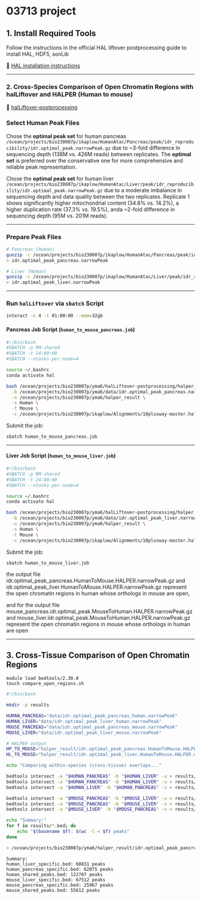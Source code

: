 # 03713 project



## 1. Install Required Tools

Follow the instructions in the official HAL liftover postprocessing guide to install HAL, HDF5, sonLib

🔗 [HAL installation instructions](https://github.com/pfenninglab/halLiftover-postprocessing/blob/master/hal_install_instructions.md)



------

### 2. Cross-Species Comparison of Open Chromatin Regions with halLiftover and HALPER (Human to mouse)


 🔗 [halLiftover-postprocessing](https://github.com/pfenninglab/halLiftover-postprocessing/tree/master)

### Select Human Peak Files

Chose the **optimal peak set** for human pancreas `/ocean/projects/bio230007p/ikaplow/HumanAtac/Pancreas/peak/idr_reproducibility/idr.optimal_peak.narrowPeak.gz` due to ~3-fold difference in sequencing depth (138M vs. 426M reads) between replicates.
 The **optimal set** is preferred over the conservative one for more comprehensive and reliable peak representation.

Chose the **optimal peak set** for human liver
 `/ocean/projects/bio230007p/ikaplow/HumanAtac/Liver/peak/idr_reproducibility/idr.optimal_peak.narrowPeak.gz` due to a moderate imbalance in sequencing depth and data quality between the two replicates. Replicate 1 shows significantly higher mitochondrial content (34.8% vs. 14.2%), a higher duplication rate (37.3% vs. 19.5%), anda ~2-fold difference in sequencing depth (95M vs. 201M reads). 

------

### Prepare Peak Files

```bash
# Pancreas (Human)
gunzip -c /ocean/projects/bio230007p/ikaplow/HumanAtac/Pancreas/peak/idr_reproducibility/idr.optimal_peak.narrowPeak.gz \
> idr.optimal_peak_pancreas.narrowPeak

# Liver (Human)
gunzip -c /ocean/projects/bio230007p/ikaplow/HumanAtac/Liver/peak/idr_reproducibility/idr.optimal_peak.narrowPeak.gz \
> idr.optimal_peak_liver.narrowPeak
```

------

### Run `halLiftover` via `sbatch` Script

```bash
interact -n 4 -t 01:00:00 --mem=32gb
```

####  Pancreas Job Script (`human_to_mouse_pancreas.job`)

```bash
#!/bin/bash
#SBATCH -p RM-shared
#SBATCH -t 24:00:00
#SBATCH --ntasks-per-node=4

source ~/.bashrc
conda activate hal

bash /ocean/projects/bio230007p/yma6/halLiftover-postprocessing/halper_map_peak_orthologs.sh \
  -b /ocean/projects/bio230007p/yma6/data/idr.optimal_peak_pancreas.narrowPeak \
  -o /ocean/projects/bio230007p/yma6/halper_result \
  -s Human \
  -t Mouse \
  -c /ocean/projects/bio230007p/ikaplow/Alignments/10plusway-master.hal
```

Submit the job:

```bash
sbatch human_to_mouse_pancreas.job
```

------

####  Liver Job Script (`human_to_mouse_liver.job`)

```bash
#!/bin/bash
#SBATCH -p RM-shared
#SBATCH -t 24:00:00
#SBATCH --ntasks-per-node=4

source ~/.bashrc
conda activate hal

bash /ocean/projects/bio230007p/yma6/halLiftover-postprocessing/halper_map_peak_orthologs.sh \
  -b /ocean/projects/bio230007p/yma6/data/idr.optimal_peak_liver.narrowPeak \
  -o /ocean/projects/bio230007p/yma6/halper_result \
  -s Human \
  -t Mouse \
  -c /ocean/projects/bio230007p/ikaplow/Alignments/10plusway-master.hal
```

Submit the job:

```bash
sbatch human_to_mouse_liver.job
```

the output file idr.optimal_peak_pancreas.HumanToMouse.HALPER.narrowPeak.gz and idr.optimal_peak_liver.HumanToMouse.HALPER.narrowPeak.gz represent the open chromatin regions in human whose orthologs in mouse are open,

and for the output file mouse_pancreas.idr.optimal_peak.MouseToHuman.HALPER.narrowPeak.gz and mouse_liver.idr.optimal_peak.MouseToHuman.HALPER.narrowPeak.gz represent the open chromatin regions in mouse whose orthologs in human are open

------



## 3. Cross-Tissue Comparison of Open Chromatin Regions

```
module load bedtools/2.30.0  
touch compare_open_regions.sh
```



```bash
#!/bin/bash

mkdir -p results

HUMAN_PANCREAS="data/idr.optimal_peak_pancreas_human.narrowPeak"
HUMAN_LIVER="data/idr.optimal_peak_liver_human.narrowPeak"
MOUSE_PANCREAS="data/idr.optimal_peak_pancreas_mouse.narrowPeak"
MOUSE_LIVER="data/idr.optimal_peak_liver_mouse.narrowPeak"

# HALPER output
HP_TO_MOUSE="halper_result/idr.optimal_peak_pancreas.HumanToMouse.HALPER.narrowPeak"
HL_TO_MOUSE="halper_result/idr.optimal_peak_liver.HumanToMouse.HALPER.narrowPeak"

echo "Comparing within-species (cross-tissue) overlaps..."

bedtools intersect -a "$HUMAN_PANCREAS" -b "$HUMAN_LIVER" -u > results/human_shared_peaks.bed
bedtools intersect -a "$HUMAN_PANCREAS" -b "$HUMAN_LIVER" -v > results/human_pancreas_specific.bed
bedtools intersect -a "$HUMAN_LIVER" -b "$HUMAN_PANCREAS" -v > results/human_liver_specific.bed

bedtools intersect -a "$MOUSE_PANCREAS" -b "$MOUSE_LIVER" -u > results/mouse_shared_peaks.bed
bedtools intersect -a "$MOUSE_PANCREAS" -b "$MOUSE_LIVER" -v > results/mouse_pancreas_specific.bed
bedtools intersect -a "$MOUSE_LIVER" -b "$MOUSE_PANCREAS" -v > results/mouse_liver_specific.bed

echo "Summary:"
for f in results/*.bed; do
    echo "$(basename $f): $(wc -l < $f) peaks"
done

> /ocean/projects/bio230007p/yma6/halper_result/idr.optimal_peak_pancreas.HumanToMouse.HALPER.narrowPeak
```

```
Summary:
human_liver_specific.bed: 60831 peaks
human_pancreas_specific.bed: 62075 peaks
human_shared_peaks.bed: 122707 peaks
mouse_liver_specific.bed: 67512 peaks
mouse_pancreas_specific.bed: 25967 peaks
mouse_shared_peaks.bed: 55612 peaks
```













